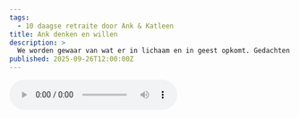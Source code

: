 ```yaml
---
tags:
  - 10 daagse retraite door Ank & Katleen
title: Ank denken en willen
description: >
  We worden gewaar van wat er in lichaam en in geest opkomt. Gedachten zijn een deel van onze ervaring waar we opmerkzaam van kunnen zijn, ze hoeven niet bestreden te worden
published: 2025-09-26T12:00:00Z
---
```


<audio controls class="w-full">
  <source src="/lezingen/Lezing Ank denken Maanhoeve aug 25.mp3" type="audio/mp3" />
</audio>
